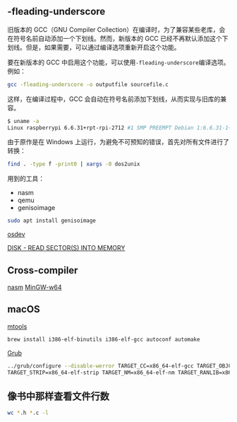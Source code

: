 ## -fleading-underscore

旧版本的 GCC（GNU Compiler Collection）在编译时，为了兼容某些老库，会在符号名前自动添加一个下划线。然而，新版本的 GCC 已经不再默认添加这个下划线。但是，如果需要，可以通过编译选项重新开启这个功能。

要在新版本的 GCC 中启用这个功能，可以使用`-fleading-underscore`编译选项。例如：

```bash
gcc -fleading-underscore -o outputfile sourcefile.c
```

这样，在编译过程中，GCC 会自动在符号名前添加下划线，从而实现与旧库的兼容。

```sh
$ uname -a
Linux raspberrypi 6.6.31+rpt-rpi-2712 #1 SMP PREEMPT Debian 1:6.6.31-1+rpt1 (2024-05-29) aarch64 GNU/Linux
```

由于原作是在 Windows 上运行，为避免不可预知的错误，首先对所有文件进行了转换：

```sh
find . -type f -print0 | xargs -0 dos2unix
```

用到的工具：

- nasm
- qemu
- genisoimage

```sh
sudo apt install genisoimage
```

[osdev](https://wiki.osdev.org/Main_Page)

[DISK - READ SECTOR(S) INTO MEMORY](http://www.ctyme.com/intr/rb-0607.htm)

## Cross-compiler

[nasm](https://nasm.us)
[MinGW-w64](https://www.mingw-w64.org/)

## macOS

[mtools](https://formulae.brew.sh/formula/mtools)

```sh
brew install i386-elf-binutils i386-elf-gcc autoconf automake
```

[Grub](https://wiki.osdev.org/GRUB#Installing_GRUB_2_on_OS_X)

```sh
../grub/configure --disable-werror TARGET_CC=x86_64-elf-gcc TARGET_OBJCOPY=x86_64-elf-objcopy \
TARGET_STRIP=x86_64-elf-strip TARGET_NM=x86_64-elf-nm TARGET_RANLIB=x86_64-elf-ranlib --target=x86_64-elf
```

## 像书中那样查看文件行数

```sh
wc *.h *.c -l
```
